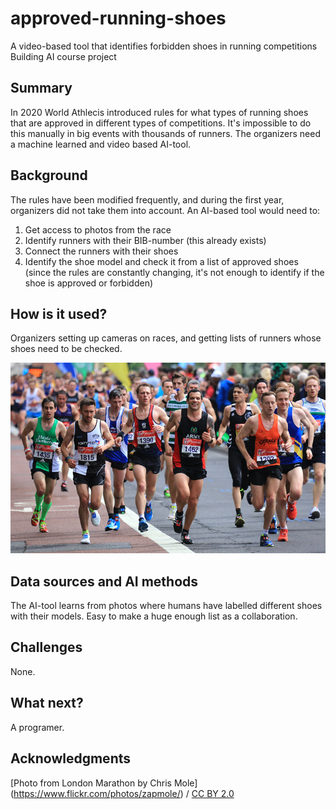 # approved-running-shoes

A video-based tool that identifies forbidden shoes in running competitions
Building AI course project

## Summary

In 2020 World Athlecis introduced rules for what types of running shoes that are approved in different types of competitions. It's impossible to do this manually in big events with thousands of runners. The organizers need a machine learned and video based AI-tool. 

## Background

The rules have been modified frequently, and during the first year, organizers did not take them into account. An AI-based tool would need to:
1) Get access to photos from the race
2) Identify runners with their BIB-number (this already exists)
3) Connect the runners with their shoes
4) Identify the shoe model and check it from a list of approved shoes (since the rules are constantly changing, it's not enough to identify if the shoe is approved or forbidden)

## How is it used?

Organizers setting up cameras on races, and getting lists of runners whose shoes need to be checked.

![Cat](https://github.com/schackstudion/approved-running-shoes/blob/main/LondonMarathon2017.jpg)

## Data sources and AI methods
The AI-tool learns from photos where humans have labelled different shoes with their models. Easy to make a huge enough list as a collaboration.

## Challenges

None.

## What next?

A programer.

## Acknowledgments

[Photo from London Marathon by Chris Mole] (https://www.flickr.com/photos/zapmole/) / [CC BY 2.0](https://creativecommons.org/licenses/by/2.0)
